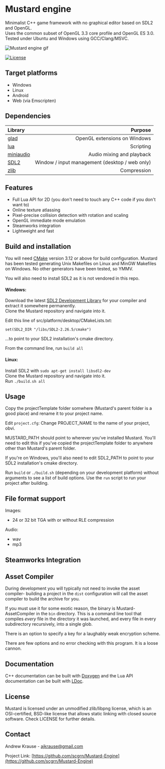 # Mustard engine

Minimalist C++ game framework with no graphical editor based on SDL2 and OpenGL.  
Uses the common subset of OpenGL 3.3 core profile and OpenGL ES 3.0.  
Tested under Ubuntu and Windows using GCC/Clang/MSVC.

![Mustard engine gif](https://github.com/scgrn/Mustard-Engine/blob/main/docs/mustard-20fps.gif)  

[![License](https://img.shields.io/badge/license-zlib%2Flibpng-blue.svg)](LICENSE)

Target platforms
-------
* Windows
* Linux
* Android
* Web (via Emscripten)

Dependencies
-------
| Library | Purpose |
|:---|---:|
| [glad](https://glad.dav1d.de/) | OpenGL extensions on Windows |
| [lua](https://www.lua.org/) | Scripting |
| [miniaudio](https://miniaud.io/) | Audio mixing and playback |
| [SDL2](https://www.libsdl.org/) | Window / input management (desktop / web only) |
| [zlib](https://zlib.net/) | Compression |

Features
-------
* Full Lua API for 2D (you don't need to touch any C++ code if you don't want to)
* Online texture atlassing
* Pixel-precise collision detection with rotation and scaling
* OpenGL immediate mode emulation
* Steamworks integration
* Lightweight and fast

Build and installation
-------
You will need [CMake](https://cmake.org/) version 3.12 or above for build configuration. Mustard has been tested generating Unix Makefiles on Linux and MinGW Makefiles
on Windows. No other generators have been tested, so YMMV.  

You will also need to install SDL2 as it is not vendored in this repo.

#### Windows:  
Download the latest [SDL2 Development Library](https://www.libsdl.org/) for your compiler and extract it somewhere permanently.  
Clone the Mustard repository and navigate into it.  

Edit this line of src/platform/desktop/CMakeLists.txt:  

`set(SDL2_DIR "/libs/SDL2-2.26.5/cmake")`  

...to point to your SDL2 installation's cmake directory.  

From the command line, run `build all`  

#### Linux:  
Install SDL2 with `sudo apt-get install libsdl2-dev`  
Clone the Mustard repository and navigate into it.  
Run `./build.sh all`

<!-- TODO -->

Usage
-------

Copy the projectTemplate folder somwhere (Mustard's parent folder is a good place) and rename it to your project name.

Edit `project.cfg`:
Change PROJECT_NAME to the name of your project, obvi.  

MUSTARD_PATH should point to wherever you've installed Mustard. You'll need to edit this if you've copied the 
projectTemplate folder to anywhere other than Mustard's parent folder.  

If you're on Windows, you'll also need to edit SDL2_PATH to point to your SDL2 installation's cmake directory.

Run `build` or `./build.sh` (depending on your development platform) without arguments to see a list of build options. Use the
`run` script to run your project after building.

<!-- Both debug and release mode will read assets from the assets folder. -->

<!-- TODO (link to APIs, etc -->

File format support
-------
Images:
- 24 or 32 bit TGA with or without RLE compression

Audio:
- wav
- mp3
  
Steamworks Integration
-------

<!-- TODO (where to copy files, etc...) -->

Asset Compiler
-------
During development you will typically not need to invoke the asset compiler-
building a project in the `dist` configuration will call the asset compiler to build the archive for you.

If you must use it for some exotic reason, the binary is Mustard-AssetCompiler in the `bin` directory. This is a command line
tool that compiles *every* file in the directory it was launched, and every file in every subdirectory recursively, into a single glob.

There is an option to specify a key for a laughably weak encryption scheme.

There are few options and no error checking with this program. It is a loose cannon.

Documentation
-------
C++ documentation can be built with [Doxygen](https://www.doxygen.nl/) and the Lua API documentation can be built with [LDoc](https://github.com/lunarmodules/ldoc).

License
-------
Mustard is licensed under an unmodified zlib/libpng license, which is an OSI-certified, BSD-like license that allows static linking with closed source software. Check LICENSE for further details.

Contact
-------
Andrew Krause - ajkrause@gmail.com

Project Link: [https://github.com/scgrn/Mustard-Engine](https://github.com/scgrn/Mustard-Engine)


